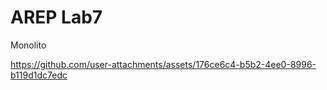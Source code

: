 # AREP Lab7
Monolito


https://github.com/user-attachments/assets/176ce6c4-b5b2-4ee0-8996-b119d1dc7edc

